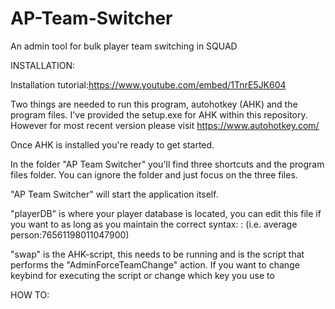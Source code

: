 # AP-Team-Switcher
An admin tool for bulk player team switching in SQUAD

INSTALLATION:

Installation tutorial:https://www.youtube.com/embed/1TnrE5JK604

Two things are needed to run this program, autohotkey (AHK) and the program files.
I've provided the setup.exe for AHK within this repository. However for most recent version please visit https://www.autohotkey.com/

Once AHK is installed you're ready to get started.

In the folder "AP Team Switcher" you'll find three shortcuts and the program files folder. You can ignore the folder and just focus on the three files.

"AP Team Switcher" will start the application itself.

"playerDB" is where your player database is located, you can edit this file if you want to as long as you maintain the correct syntax: <playername>:<steam64ID> (i.e. average person:76561198011047900)
  
"swap" is the AHK-script, this needs to be running and is the script that performs the "AdminForceTeamChange" action.
If you want to change keybind for executing the script or change which key you use to 
  
HOW TO:

